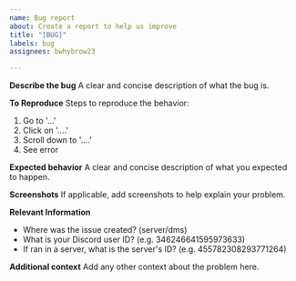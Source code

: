 ```yaml
---
name: Bug report
about: Create a report to help us improve
title: "[BUG]"
labels: bug
assignees: bwhybrow23

---
```


**Describe the bug**
A clear and concise description of what the bug is.

**To Reproduce**
Steps to reproduce the behavior:
1. Go to '...'
2. Click on '....'
3. Scroll down to '....'
4. See error

**Expected behavior**
A clear and concise description of what you expected to happen.

**Screenshots**
If applicable, add screenshots to help explain your problem.

**Relevant Information**
- Where was the issue created? (server/dms)
- What is your Discord user ID? (e.g. 346246641595973633)
- If ran in a server, what is the server's ID? (e.g. 455782308293771264)

**Additional context**
Add any other context about the problem here.

